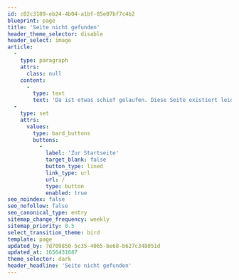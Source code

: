 ```yaml
---
id: c02c3189-eb24-4b04-a1bf-85e07bf7c4b2
blueprint: page
title: 'Seite nicht gefunden'
header_theme_selector: disable
header_select: image
article:
  -
    type: paragraph
    attrs:
      class: null
    content:
      -
        type: text
        text: 'Da ist etwas schief gelaufen. Diese Seite existiert leider nicht. Bitte gehe zurück zu unserer Startseite. '
  -
    type: set
    attrs:
      values:
        type: bard_buttons
        buttons:
          -
            label: 'Zur Startseite'
            target_blank: false
            button_type: lined
            link_type: url
            url: /
            type: button
            enabled: true
seo_noindex: false
seo_nofollow: false
seo_canonical_type: entry
sitemap_change_frequency: weekly
sitemap_priority: 0.5
select_transition_theme: bird
template: page
updated_by: 7d709850-5c35-4065-be68-b627c348051d
updated_at: 1656431687
theme_selector: dark
header_headline: 'Seite nicht gefunden'
---
```

